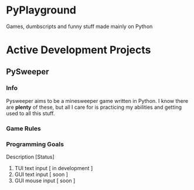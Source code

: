 # PyPlayground
Games, dumbscripts and funny stuff made mainly on Python

# Active Development Projects

## PySweeper
### Info
Pysweeper aims to be a minesweeper game written in Python. I know there are **plenty** of these, but all I care for is practicing my abilities and getting used to all this stuff.
### Game Rules
### Programming Goals
   Description 				[Status]

1. TUI text input			[ in development ]
1. GUI text input				[ soon ]
1. GUI mouse input				[ soon ]
